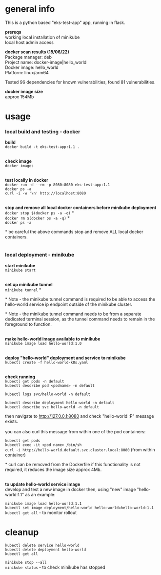 
# general info

This is a python based "eks-test-app" app, running in flask.

 **prereqs**  
working local installation of minikube   
local host admin access  

**docker scan results (15/06/22)**  
Package manager:   deb  
Project name:      docker-image|hello_world  
Docker image:      hello_world  
Platform:          linux/arm64

Tested 96 dependencies for known vulnerabilities, found 81 vulnerabilities.  

**docker image size**  
approx 154Mb  

# usage 

### local build and testing - docker

**build**  
```docker build -t eks-test-app:1.1 .```  
</br>

**check image**  
```docker images```  
</br>

**test locally in docker**  
```docker run -d --rm -p 8080:8080 eks-test-app:1.1```  
```docker ps -a```    
```curl -i -w '\n' http://localhost:8080```  
</br>

**stop and remove all local docker containers before minikube deployment**  
```docker stop $(docker ps -a -q)``` * \
```docker rm $(docker ps -a -q)``` * \
```docker ps -a```  

&ast; be careful the above commands stop and remove ALL local docker containers.  
</br>
### local deployment - minikube

**start minikube**  
```minikube start```  
</br>

**set up minikube tunnel**  
```minikube tunnel``` *  

&ast; Note - the minikube tunnel command is required to be able to access the hello-world service ip endpoint outside of the minikube cluster.  

&ast; Note - the minikube tunnel command needs to be from a separate dedicated terminal session, as the tunnel command needs to remain in the foreground to function.  
</br>

**make hello-world image available to minikube**  
```minikube image load hello-world:1.0```  
</br>

**deploy "hello-world" deployment and service to minikube**  
```kubectl create -f hello-world-k8s.yaml```  
</br>

**check running**   
```kubectl get pods -n default```  
```kubectl describe pod <podname> -n default```  

```kubectl logs svc/hello-world -n default```  

```kubectl describe deployment hello-world -n default```  
```kubectl describe svc hello-world -n default```

then navigate to http://127.0.0.1:8080 and check "hello-world :P" message exists.  
</br>
you can also curl this message from within one of the pod containers:  

```kubectl get pods```  
```kubectl exec -it <pod name> /bin/sh```  
```curl -i http://hello-world.default.svc.cluster.local:8080``` (from within container)  

&ast; curl can be removed from the Dockerfile if this functionality is not required, it reduces the image size approx 4Mb.  
</br>

**to update hello-world service image** \
develop and test a new image in docker then, using "new" image "hello-world:1.1" as an example:

```minikube image load hello-world:1.1```  
```kubectl set image deployment/hello-world hello-world=hello-world:1.1```  
```kubectl get all``` - to monitor rollout

# cleanup 
```kubectl delete service hello-world```  
```kubectl delete deployment hello-world``` \
``kubectl get all``

```minikube stop --all```  
```minikube status``` - to check minikube has stopped 
